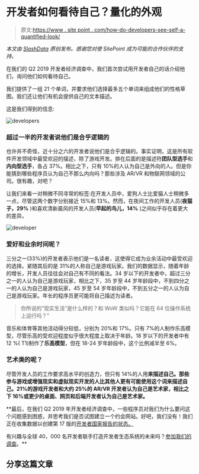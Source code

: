 # 开发者如何看待自己？量化的外观

> 原文:[https://www . site point . com/how-do-developers-see-self-a-quantified-look/](https://www.sitepoint.com/how-do-developers-see-themselves-a-quantified-look/)

*本文由 [SlashData](https://www.developereconomics.net/?member_id=sitepoint) 原创发布。感谢您对使 SitePoint 成为可能的合作伙伴的支持。*

在我们的 Q2 2019 开发者经济调查中，我们首次尝试用开发者自己的话介绍他们，询问他们如何看待自己。

我们提供了一组 21 个单词，并要求他们选择最多五个单词来组成他们的性格草图。我们还让他们有机会提供自己的文本描述。

这是我们得到的信息:

![developers](../Images/a49c243f78b2521e918c8f6f14dc7ecd.png)

### 超过一半的开发者说他们是合乎逻辑的

也许并不奇怪，近十分之六的开发者说他们是合乎逻辑的。事实证明，这是所有软件开发领域中最受欢迎的描述，除了游戏开发。排在后面的是描述符**团队型选手**和**内向型选手**，各占 37%。相比之下，只有 10%的人认为自己是外向的人。但是你能猜到哪些程序员认为自己不那么内向吗？那些涉及 AR/VR 和物联网领域的公司。很有趣，对吧？

让我们来看一对稍微不同寻常的标签:在开发人员中，爱狗人士比爱猫人士稍微多一点，尽管这两个数字分别接近 15%和 13%。然而，在夜间工作的开发人员(**夜猫子，29%** )和喜欢清新晨风的开发人员(**早起的鸟儿，14%** )之间似乎存在着更大的差异。

![developer](../Images/e451650c6b83a7a1c4201e9870d62177.png)

### 爱好和业余时间呢？

三分之一(33%)的开发者表示他们是一名读者，这使得它成为业余活动中最受欢迎的选择。紧随其后的是 31%的人称自己是游戏玩家。我们的数据显示，随着年龄的增长，开发人员往往会对自己有不同的看法。34 岁以下的开发者中，超过三分之一的人认为自己是游戏玩家，相比之下，35 岁至 44 岁年龄段中，不到四分之一的人认为自己是游戏玩家，45 岁至 54 岁年龄段中，不到五分之一的人认为自己是游戏玩家。年长的程序员更可能将自己描述为读者。

> 你所说的“现实生活”是什么样的？和 WoW 类似吗？它能在 64 位操作系统上运行吗？”

音乐和体育等其他活动得分较低，分别为 20%和 17%。只有 7%的人制作乐高模型，尽管乐高的受欢迎程度似乎很大程度上取决于年龄。18 岁以下的开发者中有 12 %( T1)制作了**乐高模型**，但在 18-24 岁年龄段中，这个比例减半至 6%。

### 艺术类的呢？

尽管开发人员的工作要求高水平的创造力，但只有 14%的人用**来描述自己。那些参与游戏或增强现实和虚拟现实开发的人比其他人更有可能使用这个词来描述自己。21%的游戏开发者和大约 25%的 AR/VR 开发者认为自己是艺术家，相比之下 **16%或更少**的桌面、网页和后端开发者认为自己是艺术家。**

 **最后，在我们 Q2 2019 年开发者经济调查中，一些程序员对我们为什么要问这个问题感到困惑，并思考我们是否试图建立一个约会网站。好吧，我们没有！我们正在收集数据以创建第 17 版的[开发者国家报告的状态。](https://www.developereconomics.com/resources/reports/state-of-the-developer-nation-17th-q2-2019?member_id=sitepoint)

有兴趣与全球 40，000 名开发者联手打造开发者生态系统的未来吗？[参加我们的调查](https://www.developereconomics.net/?member_id=sitepoint)。** 

## **分享这篇文章**